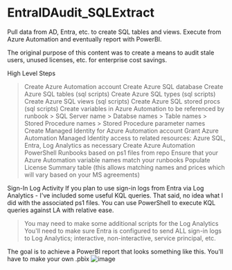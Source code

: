 # EntraIDAudit_SQLExtract
Pull data from AD, Entra, etc. to create SQL tables and views. Execute from Azure Automation and eventually report with PowerBI.

The original purpose of this content was to create a means to audit stale users, unused licenses, etc. for enterprise cost savings.

High Level Steps
> Create Azure Automation account
> Create Azure SQL database
> Create Azure SQL tables (sql scripts)
> Create Azure SQL types (sql scripts)
> Create Azure SQL views (sql scripts)
> Create Azure SQL stored procs (sql scripts)
> Create variables in Azure Automation to be referenced by runbook
    > SQL Server name
    > Databse names
    > Table names
    > Stored Procedure names
    > Stored Procedure parameter names
> Create Managed Identity for Azure Automation account
> Grant Azure Automation Managed Identity access to related resources: Azure SQL, Entra, Log Analytics as necessary
> Create Azure Automation PowerShell Runbooks based on ps1 files from repo
> Ensure that your Azure Automation variable names match your runbooks
> Populate License Summary table (this allows matching names and prices which will vary based on your MS agreements)

Sign-In Log Activity
If you plan to use sign-in logs from Entra via Log Analytics - I've included some useful KQL queries. That said, no idea what I did with the associated ps1 files. You can use PowerShell to execute KQL queries against LA with relative ease.
> You may need to make some additional scripts for the Log Analytics
> You'll need to make sure Entra is configured to send ALL sign-in logs to Log Analytics; interactive, non-interactive, service principal, etc.


The goal is to achieve a PowerBI report that looks something like this. You'll have to make your own .pbix
![image](https://github.com/00shep/EntraIDAudit_SQLExtract/assets/67474975/b1ee982c-f91a-446b-9ca4-907e9db66782)

